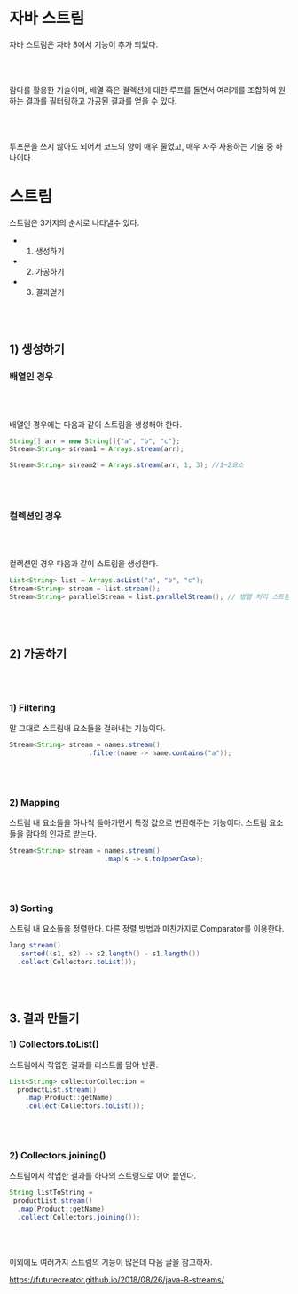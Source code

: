 # 자바 스트림
자바 스트림은 자바 8에서 기능이 추가 되었다.

<br><Br>

람다를 활용한 기술이며, 배열 혹은 컬렉션에 대한 루프를 돌면서 여러개를 조합하여 원하는 결과를 필터링하고 가공된 결과를 얻을 수 있다.

<br><Br>

루프문을 쓰지 않아도 되어서 코드의 양이 매우 줄었고, 매우 자주 사용하는 기술 중 하나이다.

# 스트림
스트림은 3가지의 순서로 나타낼수 있다.

- 1. 생성하기
- 2. 가공하기
- 3. 결과얻기

<br><Br>

## 1) 생성하기

### 배열인 경우

<br><Br>

배열인 경우에는 다음과 같이 스트림을 생성해야 한다.

```java
String[] arr = new String[]{"a", "b", "c"};
Stream<String> stream1 = Arrays.stream(arr);

Stream<String> stream2 = Arrays.stream(arr, 1, 3); //1~2요소
```

<br><Br>

### 컬렉션인 경우

<br><Br>

컬렉션인 경우 다음과 같이 스트림을 생성한다.

```java
List<String> list = Arrays.asList("a", "b", "c");
Stream<String> stream = list.stream();
Stream<String> parallelStream = list.parallelStream(); // 병렬 처리 스트림
```


<br><Br>

## 2) 가공하기


<br><Br>

### 1) Filtering
말 그대로 스트림내 요소들을 걸러내는 기능이다.

```java
Stream<String> stream = names.stream()
                    .filter(name -> name.contains("a"));
```

<br><Br>

### 2) Mapping
스트림 내 요소들을 하나씩 돌아가면서 특정 값으로 변환해주는 기능이다.
스트림 요소들을 람다의 인자로 받는다.

```java
Stream<String> stream = names.stream()
                        .map(s -> s.toUpperCase);
```

<Br><Br>

### 3) Sorting
스트림 내 요소들을 정렬한다.
다른 정렬 방법과 마찬가지로 Comparator를 이용한다.

```java
lang.stream()
  .sorted((s1, s2) -> s2.length() - s1.length())
  .collect(Collectors.toList());
```

<br><Br>

## 3. 결과 만들기

### 1) Collectors.toList()
스트림에서 작업한 결과를 리스트롤 담아 반환.

```java
List<String> collectorCollection =
  productList.stream()
    .map(Product::getName)
    .collect(Collectors.toList());
```

<br><Br>

### 2) Collectors.joining()
스트림에서 작업한 결과를 하나의 스트링으로 이어 붙인다.

```java
String listToString = 
 productList.stream()
  .map(Product::getName)
  .collect(Collectors.joining());
```

<br><Br>


이외에도 여러가지 스트림의 기능이 많은데 다음 글을 참고하자.

https://futurecreator.github.io/2018/08/26/java-8-streams/




